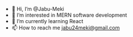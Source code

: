 - 👋 Hi, I’m @Jabu-Meki
- 👀 I’m interested in MERN software development
- 🌱 I’m currently learning React
- 📫 How to reach me jabu24meki@gmail.com

<!---
Jabu-Meki/Jabu-Meki is a ✨ special ✨ repository because its `README.md` (this file) appears on your GitHub profile.
You can click the Preview link to take a look at your changes.
--->
